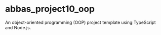 # abbas_project10_oop
An object-oriented programming (OOP) project template using TypeScript and Node.js.
